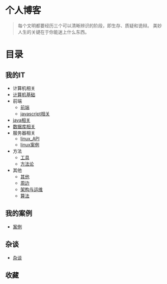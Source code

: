 # 个人博客

> 每个文明都要经历三个可以清晰辨识的阶段，即生存、质疑和诡辩。
> 美妙人生的关键在于你能迷上什么东西。

# 目录

## 我的IT
* 计算机相关
 * [计算机基础](https://github.com/thinkuncle/thinkuncle.github.io/labels/%E8%AE%A1%E7%AE%97%E6%9C%BA%E5%9F%BA%E7%A1%80)
* 前端
  * [前端](https://github.com/thinkuncle/thinkuncle.github.io/labels/%E5%89%8D%E7%AB%AF)
  * [javascript相关](https://github.com/thinkuncle/thinkuncle.github.io/labels/js)
* [java相关](https://github.com/thinkuncle/thinkuncle.github.io/labels/java)
* [数据库相关](https://github.com/thinkuncle/thinkuncle.github.io/labels/%E6%95%B0%E6%8D%AE%E5%BA%93)
* 服务器相关
  * [linux_API](https://github.com/thinkuncle/thinkuncle.github.io/tree/master/classify/linux)
  * [linux案例](https://github.com/thinkuncle/thinkuncle.github.io/labels/linux)
* 方法
  * [工具](https://github.com/thinkuncle/thinkuncle.github.io/labels/%E5%B7%A5%E5%85%B7)
  * [方法论](https://github.com/thinkuncle/thinkuncle.github.io/labels/%E6%96%B9%E6%B3%95%E8%AE%BA)
* 其他
  * [其他](https://github.com/thinkuncle/thinkuncle.github.io/labels/%E6%9D%82%E8%B0%88)
  * [周边](https://github.com/thinkuncle/thinkuncle.github.io/labels/%E5%91%A8%E8%BE%B9)
  * [架构与运维](https://github.com/thinkuncle/thinkuncle.github.io/labels/%E6%9E%B6%E6%9E%84%E4%B8%8E%E8%BF%90%E7%BB%B4)
  * [算法](https://github.com/thinkuncle/thinkuncle.github.io/labels/%E7%AE%97%E6%B3%95)

## 我的案例
* [案例](https://github.com/thinkuncle/thinkuncle.github.io/tree/master/demo)

## 杂谈
* [杂谈](https://github.com/thinkuncle/thinkuncle.github.io/labels/%E6%9D%82%E8%B0%88)


## 收藏

